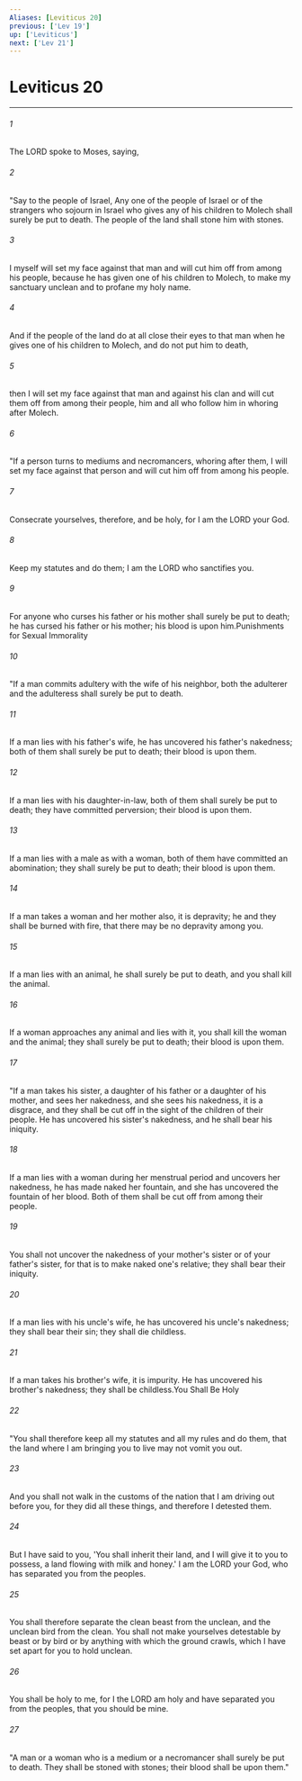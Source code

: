 ```yaml
---
Aliases: [Leviticus 20]
previous: ['Lev 19']
up: ['Leviticus']
next: ['Lev 21']
---
```

# Leviticus 20

***

 

###### 1 
The LORD spoke to Moses, saying, 
 

###### 2 
"Say to the people of Israel, Any one of the people of Israel or of the strangers who sojourn in Israel who gives any of his children to Molech shall surely be put to death. The people of the land shall stone him with stones. 
 

###### 3 
I myself will set my face against that man and will cut him off from among his people, because he has given one of his children to Molech, to make my sanctuary unclean and to profane my holy name. 
 

###### 4 
And if the people of the land do at all close their eyes to that man when he gives one of his children to Molech, and do not put him to death, 
 

###### 5 
then I will set my face against that man and against his clan and will cut them off from among their people, him and all who follow him in whoring after Molech.
 
 

###### 6 
"If a person turns to mediums and necromancers, whoring after them, I will set my face against that person and will cut him off from among his people. 
 

###### 7 
Consecrate yourselves, therefore, and be holy, for I am the LORD your God. 
 

###### 8 
Keep my statutes and do them; I am the LORD who sanctifies you. 
 

###### 9 
For anyone who curses his father or his mother shall surely be put to death; he has cursed his father or his mother; his blood is upon him.Punishments for Sexual Immorality
 
 

###### 10 
"If a man commits adultery with the wife of his neighbor, both the adulterer and the adulteress shall surely be put to death. 
 

###### 11 
If a man lies with his father's wife, he has uncovered his father's nakedness; both of them shall surely be put to death; their blood is upon them. 
 

###### 12 
If a man lies with his daughter-in-law, both of them shall surely be put to death; they have committed perversion; their blood is upon them. 
 

###### 13 
If a man lies with a male as with a woman, both of them have committed an abomination; they shall surely be put to death; their blood is upon them. 
 

###### 14 
If a man takes a woman and her mother also, it is depravity; he and they shall be burned with fire, that there may be no depravity among you. 
 

###### 15 
If a man lies with an animal, he shall surely be put to death, and you shall kill the animal. 
 

###### 16 
If a woman approaches any animal and lies with it, you shall kill the woman and the animal; they shall surely be put to death; their blood is upon them.
 
 

###### 17 
"If a man takes his sister, a daughter of his father or a daughter of his mother, and sees her nakedness, and she sees his nakedness, it is a disgrace, and they shall be cut off in the sight of the children of their people. He has uncovered his sister's nakedness, and he shall bear his iniquity. 
 

###### 18 
If a man lies with a woman during her menstrual period and uncovers her nakedness, he has made naked her fountain, and she has uncovered the fountain of her blood. Both of them shall be cut off from among their people. 
 

###### 19 
You shall not uncover the nakedness of your mother's sister or of your father's sister, for that is to make naked one's relative; they shall bear their iniquity. 
 

###### 20 
If a man lies with his uncle's wife, he has uncovered his uncle's nakedness; they shall bear their sin; they shall die childless. 
 

###### 21 
If a man takes his brother's wife, it is impurity. He has uncovered his brother's nakedness; they shall be childless.You Shall Be Holy
 
 

###### 22 
"You shall therefore keep all my statutes and all my rules and do them, that the land where I am bringing you to live may not vomit you out. 
 

###### 23 
And you shall not walk in the customs of the nation that I am driving out before you, for they did all these things, and therefore I detested them. 
 

###### 24 
But I have said to you, 'You shall inherit their land, and I will give it to you to possess, a land flowing with milk and honey.' I am the LORD your God, who has separated you from the peoples. 
 

###### 25 
You shall therefore separate the clean beast from the unclean, and the unclean bird from the clean. You shall not make yourselves detestable by beast or by bird or by anything with which the ground crawls, which I have set apart for you to hold unclean. 
 

###### 26 
You shall be holy to me, for I the LORD am holy and have separated you from the peoples, that you should be mine.
 
 

###### 27 
"A man or a woman who is a medium or a necromancer shall surely be put to death. They shall be stoned with stones; their blood shall be upon them."
 
